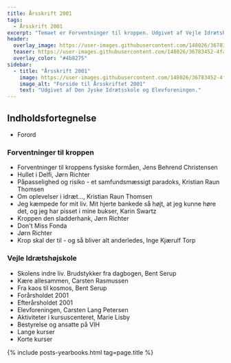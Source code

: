 ```yaml
---
title: Årsskrift 2001
tags:
  - Årsskrift 2001
excerpt: "Temaet er Forventninger til kroppen. Udgivet af Vejle Idrætshøjskole og Elevforeningen."
header:
  overlay_image: https://user-images.githubusercontent.com/148026/36783452-4face604-1c7c-11e8-937e-8adbd43eece3.png
  teaser: https://user-images.githubusercontent.com/148026/36783452-4face604-1c7c-11e8-937e-8adbd43eece3.png
  overlay_color: "#4b8275"
sidebar:
  - title: "Årsskrift 2001"
    image: https://user-images.githubusercontent.com/148026/36783452-4face604-1c7c-11e8-937e-8adbd43eece3.png
    image_alt: "Forside til Årsskriftet 2001"
    text: "Udgivet af Den Jyske Idrætsskole og Elevforeningen."
---
```


## Indholdsfortegnelse

- Forord

### Forventninger til kroppen

- Forventninger til kroppens fysiske formåen, Jens Behrend Christensen
- Hullet i Delfi, Jørn Richter
- Påpasselighed og risiko - et samfundsmæssigt paradoks, Kristian Raun Thomsen
- Om oplevelser i idræt..., Kristian Raun Thomsen
- Jeg kæmpede for mit liv. Mit hjerte bankede så højt, at jeg kunne høre det, og jeg har pisset i mine bukser, Karin Swartz
- Kroppen den sladderhank, Jørn Richter
- Don't Miss Fonda
- Jørn Richter
- Krop skal der til - og så bliver alt anderledes, Inge Kjærulf Torp

### Vejle Idrætshøjskole

- Skolens indre liv. Brudstykker fra dagbogen, Bent Serup
- Kære allesammen, Carsten Rasmussen
- Fra kaos til kosmos, Bent Serup
- Forårsholdet 2001
- Efterårsholdet 2001
- Elevforeningen, Carsten Lang Petersen
- Aktiviteter i kursuscenteret, Marie Lisby
- Bestyrelse og ansatte på VIH
- Lange kurser
- Korte kurser

{% include posts-yearbooks.html tag=page.title %}
